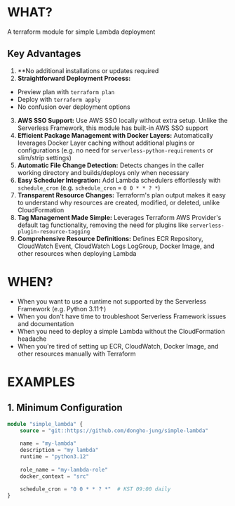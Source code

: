 # WHAT?
A terraform module for simple Lambda deployment

## Key Advantages
1. **No additional installations or updates required
2. **Straightforward Deployment Process:**
  - Preview plan with `terraform plan`
  - Deploy with `terraform apply`
  - No confusion over deployment options
3. **AWS SSO Support:** Use AWS SSO locally without extra setup. Unlike the Serverless Framework, this module has built-in AWS SSO support
4. **Efficient Package Management with Docker Layers:** Automatically leverages Docker Layer caching without additional plugins or configurations (e.g. no need for `serverless-python-requirements` or slim/strip settings)
5. **Automatic File Change Detection:** Detects changes in the caller working directory and builds/deploys only when necessary
6. **Easy Scheduler Integration:** Add Lambda schedulers effortlessly with `schedule_cron` (e.g. `schedule_cron` = `0 0 * * ? *`)
7. **Transparent Resource Changes:** Terraform's plan output makes it easy to understand why resources are created, modified, or deleted, unlike CloudFormation
8. **Tag Management Made Simple:** Leverages Terraform AWS Provider's default tag functionality, removing the need for plugins like `serverless-plugin-resource-tagging`
9. **Comprehensive Resource Definitions:** Defines ECR Repository, CloudWatch Event, CloudWatch Logs LogGroup, Docker Image, and other resources when deploying Lambda

# WHEN?
- When you want to use a runtime not supported by the Serverless Framework (e.g. Python 3.11↑)
- When you don't have time to troubleshoot Serverless Framework issues and documentation
- When you need to deploy a simple Lambda without the CloudFormation headache
- When you're tired of setting up ECR, CloudWatch, Docker Image, and other resources manually with Terraform

# EXAMPLES

## 1. Minimum Configuration
```terraform
module "simple_lambda" {
    source = "git::https://github.com/dongho-jung/simple-lambda"
    
    name = "my-lambda"
    description = "my lambda"
    runtime = "python3.12"
    
    role_name = "my-lambda-role"
    docker_context = "src"
    
    schedule_cron = "0 0 * * ? *"  # KST 09:00 daily
}
```
